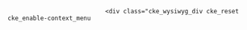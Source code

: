                               
                               <div class="cke_wysiwyg_div cke_reset cke_enable-context_menu

